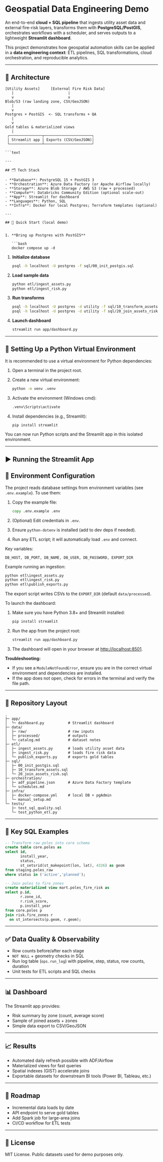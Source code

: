 # Geospatial Data Engineering Demo

An end-to-end **cloud + SQL pipeline** that ingests utility asset data and external fire-risk layers, transforms them with **PostgreSQL/PostGIS**, orchestrates workflows with a scheduler, and serves outputs to a lightweight **Streamlit dashboard**.

This project demonstrates how geospatial automation skills can be applied in a **data engineering context**: ETL pipelines, SQL transformations, cloud orchestration, and reproducible analytics.

---

## 📐 Architecture

```text
[Utility Assets]     [External Fire Risk Data]
   |                         |
   v                         v
Blob/S3 (raw landing zone, CSV/GeoJSON)
   |
   v
Postgres + PostGIS  <- SQL transforms + QA
   |
   v
Gold tables & materialized views
   |
 ┌───────────────┬──────────────────────┐
 | Streamlit app | Exports (CSV/GeoJSON)|
 └───────────────┴──────────────────────┘

```text

---

## 🗂 Tech Stack

- **Database**: PostgreSQL 15 + PostGIS 3
- **Orchestration**: Azure Data Factory (or Apache Airflow locally)
- **Storage**: Azure Blob Storage / AWS S3 (raw + processed)
- **Compute**: Databricks Community Edition (optional scale-out)
- **App**: Streamlit for dashboard
- **Languages**: Python, SQL
- **Infra**: Docker for local Postgres; Terraform templates (optional)  

---

## 🚀 Quick Start (local demo)


1. **Bring up Postgres with PostGIS**

   ```bash
   docker compose up -d
   ```


1. **Initialize database**

   ```bash
   psql -h localhost -U postgres -f sql/00_init_postgis.sql
   ```


1. **Load sample data**

   ```bash
   python etl/ingest_assets.py
   python etl/ingest_risk.py
   ```


1. **Run transforms**

   ```bash
   psql -h localhost -U postgres -d utility -f sql/10_transform_assets.sql
   psql -h localhost -U postgres -d utility -f sql/20_join_assets_risk.sql
   ```



1. **Launch dashboard**

   ```bash
   streamlit run app/dashboard.py
   ```

---


## 🐍 Setting Up a Python Virtual Environment

It is recommended to use a virtual environment for Python dependencies:

1. Open a terminal in the project root.
2. Create a new virtual environment:

   ```cmd
   python -m venv .venv
   ```

3. Activate the environment (Windows cmd):

   ```cmd
   .venv\Scripts\activate
   ```

4. Install dependencies (e.g., Streamlit):

   ```cmd
   pip install streamlit
   ```

You can now run Python scripts and the Streamlit app in this isolated environment.

---

## ▶️ Running the Streamlit App

## 🔧 Environment Configuration

The project reads database settings from environment variables (see `.env.example`). To use them:

1. Copy the example file:

   ```cmd
   copy .env.example .env
   ```

2. (Optional) Edit credentials in `.env`.
3. Ensure `python-dotenv` is installed (add to dev deps if needed).
4. Run any ETL script; it will automatically load `.env` and connect.

Key variables:

```text
DB_HOST, DB_PORT, DB_NAME, DB_USER, DB_PASSWORD, EXPORT_DIR
```

Example running an ingestion:

```cmd
python etl\ingest_assets.py
python etl\ingest_risk.py
python etl\publish_exports.py
```

The export script writes CSVs to the `EXPORT_DIR` (default `data/processed`).

To launch the dashboard:

1. Make sure you have Python 3.8+ and Streamlit installed:

   ```bash
   pip install streamlit
   ```

2. Run the app from the project root:

   ```bash
   streamlit run app/dashboard.py
   ```

3. The dashboard will open in your browser at [http://localhost:8501](http://localhost:8501).

**Troubleshooting:**

- If you see a `ModuleNotFoundError`, ensure you are in the correct virtual environment and dependencies are installed.
- If the app does not open, check for errors in the terminal and verify the file path.

---

## 📂 Repository Layout

```
.
├─ app/
│  └─ dashboard.py           # Streamlit dashboard
├─ data/
│  ├─ raw/                   # raw inputs
│  ├─ processed/             # outputs
│  └─ catalog.md             # dataset notes
├─ etl/
│  ├─ ingest_assets.py       # loads utility asset data
│  ├─ ingest_risk.py         # loads fire risk data
│  └─ publish_exports.py     # exports gold tables
├─ sql/
│  ├─ 00_init_postgis.sql
│  ├─ 10_transform_assets.sql
│  └─ 20_join_assets_risk.sql
├─ orchestration/
│  ├─ adf_pipeline.json      # Azure Data Factory template
│  └─ schedules.md
├─ infra/
│  ├─ docker-compose.yml     # local DB + pgAdmin
│  └─ manual_setup.md
└─ tests/
   ├─ test_sql_quality.sql
   └─ test_python_etl.py
```

---

## 🔑 Key SQL Examples

```sql
-- Transform raw poles into core schema
create table core.poles as
select id,
       install_year,
       status,
       st_setsrid(st_makepoint(lon, lat), 4326) as geom
from staging.poles_raw
where status in ('active','planned');

-- Join poles to fire zones
create materialized view mart.poles_fire_risk as
select p.id,
       r.zone_id,
       r.risk_score,
       p.install_year
from core.poles p
join risk.fire_zones r
  on st_intersects(p.geom, r.geom);
```

---

## ✅ Data Quality & Observability

- Row counts before/after each stage
- `NOT NULL` + geometry checks in SQL
- Run log table (`ops.run_log`) with pipeline, step, status, row counts, duration
- Unit tests for ETL scripts and SQL checks

---

## 📊 Dashboard

The Streamlit app provides:

- Risk summary by zone (count, average score)
- Sample of joined assets + zones
- Simple data export to CSV/GeoJSON

---

## 📈 Results

- Automated daily refresh possible with ADF/Airflow
- Materialized views for fast queries
- Spatial indexes (GIST) accelerate joins
- Exportable datasets for downstream BI tools (Power BI, Tableau, etc.)

---

## 🔮 Roadmap

- Incremental data loads by date
- API endpoint to serve gold tables
- Add Spark job for large-area joins
- CI/CD workflow for ETL tests

---

## 📄 License

MIT License. Public datasets used for demo purposes only.

